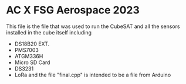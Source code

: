 # AC X FSG Aerospace 2023
This file is the file that was used to run the CubeSAT and all the sensors installed in the cube itself including
- DS18B20 EXT.
- PMS7003
- ATGM336H
- Micro SD Card
- DS3231
- LoRa
and the file "final.cpp" is intended to be a file from Arduino
